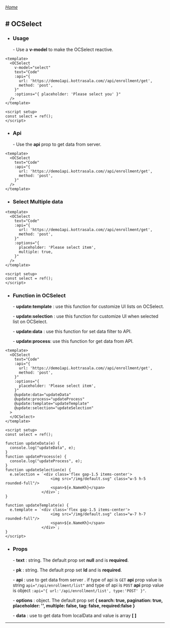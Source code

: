 ###### [Home](/_doc)

## \# **OCSelect**

- ### **Usage**

  \- Use a **v-model** to make the OCSelect reactive.

```vue
<template>
  <OCSelect
    v-model="select"
    text="Code"
    :api="{
      url: 'https://demo1api.kottrasala.com//api/enrollment/get',
      method: 'post',
    }"
    :options="{ placeholder: 'Please select you' }"
  />
</template>

<script setup>
const select = ref();
</script>
```

- ### **Api**

  \- Use the **api** prop to get data from server.

```vue
<template>
  <OCSelect
    text="Code"
    :api="{
      url: 'https://demo1api.kottrasala.com//api/enrollment/get',
      method: 'post',
    }"
  />
</template>
```

- ### **Select Multiple data**

```vue
<template>
  <OCSelect
    text="Code"
    :api="{
      url: 'https://demo1api.kottrasala.com//api/enrollment/get',
      method: 'post',
    }"
    :options="{
      placeholder: 'Please select item',
      multiple: true,
    }"
  />
</template>

<script setup>
const select = ref();
</script>
```

- ### **Function in OCSelect**

  \- **update:template** : use this function for customize UI lists on OCSelect.

  \- **update:selection** : use this function for customize UI when selected list on OCSelect.

  \- **update:data** : use this function for set data filter to API.

  \- **update:process**: use this function for get data from API.

```vue
<template>
  <OCSelect
    text="Code"
    :api="{
      url: 'https://demo1api.kottrasala.com//api/enrollment/get',
      method: 'post',
    }"
    :options="{
      placeholder: 'Please select item',
    }"
    @update:data="updateData"
    @update:process="updateProcess"
    @update:template="updateTemplate"
    @update:selection="updateSelection"
  >
  </OCSelect>
</template>

<script setup>
const select = ref();

function updateData(e) {
  console.log("updateData", e);
}
function updateProcess(e) {
  console.log("updateProcess", e);
}
function updateSelection(e) {
  e.selection = `<div class='flex gap-1.5 items-center'>
                    <img src="/img/default.svg" class="w-5 h-5 rounded-full"/>
                    <span>${e.NameKh}</span>
                </div>`;
}

function updateTemplate(e) {
  e.template = `<div class='flex gap-1.5 items-center'>
                    <img src="/img/default.svg" class="w-7 h-7 rounded-full"/>
                    <span>${e.NameKh}</span>
                </div>`;
}
</script>
```

- ### **Props**

  \- **text** : string. The default prop set **null** and is **required**.

  \- **pk** : string. The default prop set **Id** and is **required**.

  \- **api** : use to get data from server . if type of api is `GET` **api** prop value is string `api="/api/enrollment/list"` and type of api is `POST` **api** prop value is object `:api="{ url:'/api/enrollment/list', type:'POST' }"`.

  \- **options** : object. The default prop set **\{ search: true, pagination: true, placeholder: '', multiple: false, tag: false, required:false \}**

  \- **data** : use to get data from localData and value is array **\[ \]**

---

